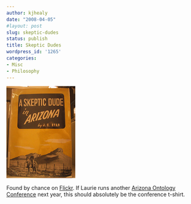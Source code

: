 ```yaml
---
author: kjhealy
date: "2008-04-05"
#layout: post
slug: skeptic-dudes
status: publish
title: Skeptic Dudes
wordpress_id: '1265'
categories:
- Misc
- Philosophy
---
```


![Skeptic Dude](skepticdude.jpg)

Found by chance on [Flickr](http://flickr.com/photos/iamthebestartist/63234072/). If Laurie runs another [Arizona Ontology Conference](http://aoc.web.arizona.edu/) next year, this should absolutely be the conference t-shirt.
